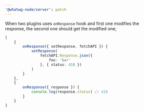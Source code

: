 ```yaml
---
'@whatwg-node/server': patch
---
```


When two plugins uses `onResponse` hook and first one modifies the response, the second one should
get the modified one;

```ts
[
    {
        onResponse({ setResponse, fetchAPI }) {
            setResponse(
                fetchAPI.Response.json({
                    foo: 'bar'
                }, { status: 418 })
            )
        }
    },
    {
        onResponse({ response }) {
            console.log(response.status) // 418
        }
    }
]
```